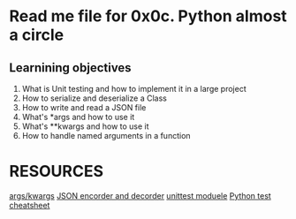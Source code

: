 # **Read me file for 0x0c. Python almost a circle**

## Learnining objectives 
1. What is Unit testing and how to implement it in a large project
2. How to serialize and deserialize a Class
3. How to write and read a JSON file
4. What's *args and how to use it
5. What's **kwargs and how to use it
6. How to handle named arguments in a function

# RESOURCES
 [args/kwargs](https://yasoob.me/2013/08/04/args-and-kwargs-in-python-explained/)
 [JSON encorder and decorder](https://docs.python.org/3/library/json.html)
 [unittest moduele](https://docs.python.org/3.4/library/unittest.html#module-unittest)
 [Python test cheatsheet](https://wwww.pythonsheets.com/notes/python-tests.html)